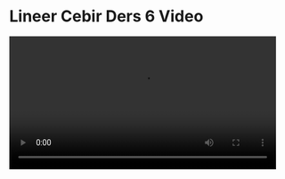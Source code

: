 # Lineer Cebir Ders 6 Video

<video width="95%" controls>
    <source src="https://drive.google.com/uc?export=view&id=1CCDjdL8U4wg4S-axfGP2QRfOdD3F1djb" type='video/mp4'>
</video>


